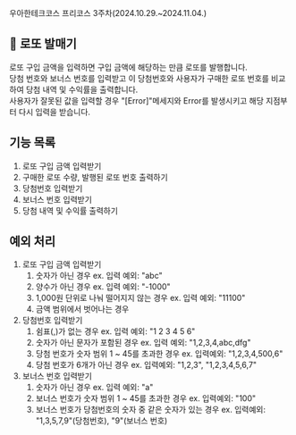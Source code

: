 우아한테크코스 프리코스 3주차(2024.10.29.~2024.11.04.)

## 🎰 로또 발매기
로또 구입 금액을 입력하면 구입 금액에 해당하는 만큼 로또를 발행합니다. </br>
당첨 번호와 보너스 번호를 입력받고 이 당첨번호와 사용자가 구매한 로또 번호를 비교하여 당첨 내역 및 수익률을 출력합니다. </br>
사용자가 잘못된 값을 입력할 경우 "[Error]"메세지와 Error를 발생시키고 해당 지점부터 다시 입력을 받습니다. </br>

## 기능 목록
1. 로또 구입 금액 입력받기
2. 구매한 로또 수량, 발행된 로또 번호 출력하기
3. 당첨번호 입력받기
4. 보너스 번호 입력받기
5. 당첨 내역 및 수익률 출력하기

## 예외 처리
1. 로또 구입 금액 입력받기
    1) 숫자가 아닌 경우 ex. 입력 예외: "abc"
    2) 양수가 아닌 경우 ex. 입력 예외: "-1000"
    3) 1,000원 단위로 나눠 떨어지지 않는 경우 ex. 입력 예외: "11100"
    4) 금액 범위에서 벗어나는 경우
2. 당첨번호 입력받기
    1) 쉼표(,)가 없는 경우 ex. 입력 예외: "1 2 3 4 5 6"
    2) 숫자가 아닌 문자가 포함된 경우 ex. 입력 예외: "1,2,3,4,abc,dfg"
    3) 당첨 번호가 숫자 범위 1 ~ 45를 초과한 경우 ex. 입력예외: "1,2,3,4,500,6"
    4) 당첨 번호가 6개가 아닌 경우 ex. 입력예외: "1,2,3", "1,2,3,4,5,6,7"
3. 보너스 번호 입력받기
    1) 숫자가 아닌 경우 ex. 입력 예외: "a"
    2) 보너스 번호가 숫자 범위 1 ~ 45를 초과한 경우 ex. 입력예외: "100"
    3) 보너스 번호가 당첨번호의 숫자 중 같은 숫자가 있는 경우  ex. 입력예외: "1,3,5,7,9"(당첨번호), "9"(보너스 번호)
